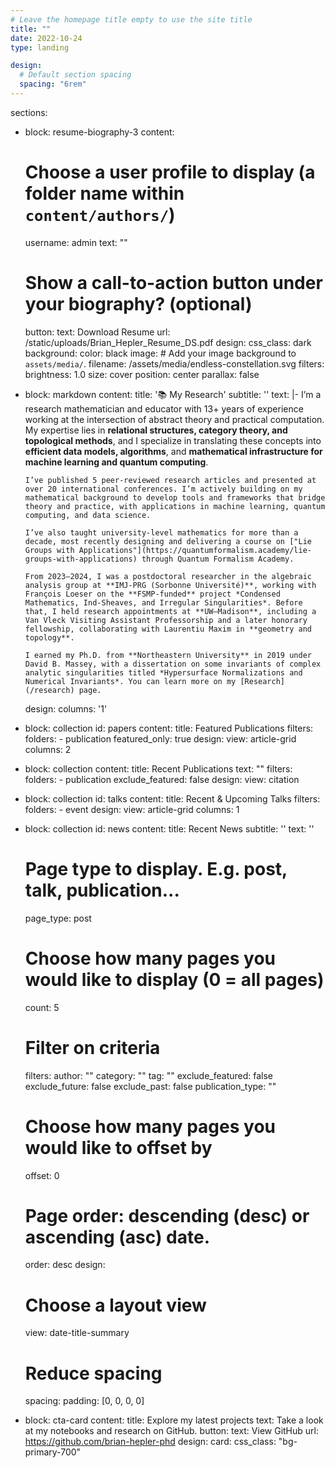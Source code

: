 ```yaml
---
# Leave the homepage title empty to use the site title
title: ""
date: 2022-10-24
type: landing

design:
  # Default section spacing
  spacing: "6rem"
---
```

sections:
  - block: resume-biography-3
    content:
      # Choose a user profile to display (a folder name within `content/authors/`)
      username: admin
      text: ""
      # Show a call-to-action button under your biography? (optional)
      button:
        text: Download Resume
        url: /static/uploads/Brian_Hepler_Resume_DS.pdf
    design:
      css_class: dark
      background:
        color: black
        image:
          # Add your image background to `assets/media/`.
          filename: /assets/media/endless-constellation.svg
          filters:
            brightness: 1.0
          size: cover
          position: center
          parallax: false
  - block: markdown
    content:
      title: '📚 My Research'
      subtitle: ''
      text: |-
        I’m a research mathematician and educator with 13+ years of experience working at the intersection of abstract theory and practical computation. My expertise lies in **relational structures, category theory, and topological methods**, and I specialize in translating these concepts into **efficient data models, algorithms**, and **mathematical infrastructure for machine learning and quantum computing**.

        I’ve published 5 peer-reviewed research articles and presented at over 20 international conferences. I’m actively building on my mathematical background to develop tools and frameworks that bridge theory and practice, with applications in machine learning, quantum computing, and data science.

        I’ve also taught university-level mathematics for more than a decade, most recently designing and delivering a course on ["Lie Groups with Applications"](https://quantumformalism.academy/lie-groups-with-applications) through Quantum Formalism Academy.

        From 2023–2024, I was a postdoctoral researcher in the algebraic analysis group at **IMJ-PRG (Sorbonne Université)**, working with François Loeser on the **FSMP-funded** project *Condensed Mathematics, Ind-Sheaves, and Irregular Singularities*. Before that, I held research appointments at **UW–Madison**, including a Van Vleck Visiting Assistant Professorship and a later honorary fellowship, collaborating with Laurentiu Maxim in **geometry and topology**.

        I earned my Ph.D. from **Northeastern University** in 2019 under David B. Massey, with a dissertation on some invariants of complex analytic singularities titled *Hypersurface Normalizations and Numerical Invariants*. You can learn more on my [Research](/research) page.
    design:
      columns: '1'
  - block: collection
    id: papers
    content:
      title: Featured Publications
      filters:
        folders:
          - publication
        featured_only: true
    design:
      view: article-grid
      columns: 2
  - block: collection
    content:
      title: Recent Publications
      text: ""
      filters:
        folders:
          - publication
        exclude_featured: false
    design:
      view: citation
  - block: collection
    id: talks
    content:
      title: Recent & Upcoming Talks
      filters:
        folders:
          - event
    design:
      view: article-grid
      columns: 1
  - block: collection
    id: news
    content:
      title: Recent News
      subtitle: ''
      text: ''
      # Page type to display. E.g. post, talk, publication...
      page_type: post
      # Choose how many pages you would like to display (0 = all pages)
      count: 5
      # Filter on criteria
      filters:
        author: ""
        category: ""
        tag: ""
        exclude_featured: false
        exclude_future: false
        exclude_past: false
        publication_type: ""
      # Choose how many pages you would like to offset by
      offset: 0
      # Page order: descending (desc) or ascending (asc) date.
      order: desc
    design:
      # Choose a layout view
      view: date-title-summary
      # Reduce spacing
      spacing:
        padding: [0, 0, 0, 0]
  - block: cta-card
    content:
      title: Explore my latest projects
      text: Take a look at my notebooks and research on GitHub.
      button:
        text: View GitHub
        url: https://github.com/brian-hepler-phd
    design:
      card:
        css_class: "bg-primary-700"
